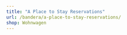```yaml
---
title: "A Place to Stay Reservations"
url: /bandera/a-place-to-stay-reservations/
shop: Wohnwagen
---
```

